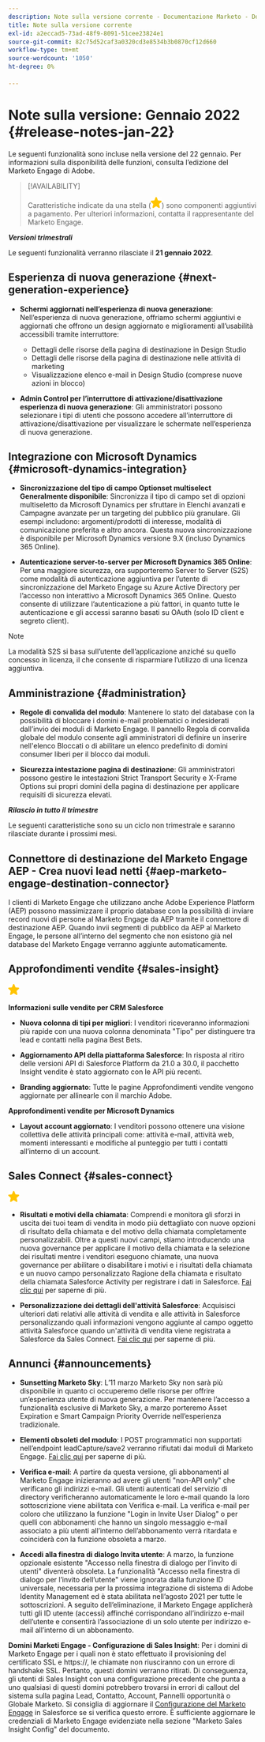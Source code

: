```yaml
---
description: Note sulla versione corrente - Documentazione Marketo - Documentazione del prodotto
title: Note sulla versione corrente
exl-id: a2eccad5-73ad-48f9-8091-51cee23824e1
source-git-commit: 82c75d52caf3a0320cd3e8534b3b0870cf12d660
workflow-type: tm+mt
source-wordcount: '1050'
ht-degree: 0%

---
```


# Note sulla versione: Gennaio 2022 {#release-notes-jan-22}

Le seguenti funzionalità sono incluse nella versione del 22 gennaio. Per informazioni sulla disponibilità delle funzioni, consulta l’edizione del Marketo Engage di Adobe.

>[!AVAILABILITY]
>
>Caratteristiche indicate da una stella (![stella](assets/yellow-star.png)) sono componenti aggiuntivi a pagamento. Per ulteriori informazioni, contatta il rappresentante del Marketo Engage.

**_Versioni trimestrali_**

Le seguenti funzionalità verranno rilasciate il **21 gennaio 2022**.

## Esperienza di nuova generazione {#next-generation-experience}

* **Schermi aggiornati nell’esperienza di nuova generazione**: Nell’esperienza di nuova generazione, offriamo schermi aggiuntivi e aggiornati che offrono un design aggiornato e miglioramenti all’usabilità accessibili tramite interruttore:

   * Dettagli delle risorse della pagina di destinazione in Design Studio
   * Dettagli delle risorse della pagina di destinazione nelle attività di marketing
   * Visualizzazione elenco e-mail in Design Studio (comprese nuove azioni in blocco)

* **Admin Control per l’interruttore di attivazione/disattivazione esperienza di nuova generazione**: Gli amministratori possono selezionare i tipi di utenti che possono accedere all’interruttore di attivazione/disattivazione per visualizzare le schermate nell’esperienza di nuova generazione.

## Integrazione con Microsoft Dynamics {#microsoft-dynamics-integration}

* **Sincronizzazione del tipo di campo Optionset multiselect Generalmente disponibile**: Sincronizza il tipo di campo set di opzioni multiseletto da Microsoft Dynamics per sfruttare in Elenchi avanzati e Campagne avanzate per un targeting del pubblico più granulare. Gli esempi includono: argomenti/prodotti di interesse, modalità di comunicazione preferita e altro ancora. Questa nuova sincronizzazione è disponibile per Microsoft Dynamics versione 9.X (incluso Dynamics 365 Online).

* **Autenticazione server-to-server per Microsoft Dynamics 365 Online**: Per una maggiore sicurezza, ora supporteremo Server to Server (S2S) come modalità di autenticazione aggiuntiva per l’utente di sincronizzazione del Marketo Engage su Azure Active Directory per l’accesso non interattivo a Microsoft Dynamics 365 Online. Questo consente di utilizzare l’autenticazione a più fattori, in quanto tutte le autenticazione e gli accessi saranno basati su OAuth (solo ID client e segreto client).

>[!NOTE]
>
>La modalità S2S si basa sull’utente dell’applicazione anziché su quello concesso in licenza, il che consente di risparmiare l’utilizzo di una licenza aggiuntiva.

## Amministrazione {#administration}

* **Regole di convalida del modulo**: Mantenere lo stato del database con la possibilità di bloccare i domini e-mail problematici o indesiderati dall’invio dei moduli di Marketo Engage. Il pannello Regola di convalida globale del modulo consente agli amministratori di definire un inserire nell&#39;elenco Bloccati o di abilitare un elenco predefinito di domini consumer liberi per il blocco dai moduli.

* **Sicurezza intestazione pagina di destinazione**: Gli amministratori possono gestire le intestazioni Strict Transport Security e X-Frame Options sui propri domini della pagina di destinazione per applicare requisiti di sicurezza elevati.

**_Rilascio in tutto il trimestre_**

Le seguenti caratteristiche sono su un ciclo non trimestrale e saranno rilasciate durante i prossimi mesi.

## Connettore di destinazione del Marketo Engage AEP - Crea nuovi lead netti {#aep-marketo-engage-destination-connector}

I clienti di Marketo Engage che utilizzano anche Adobe Experience Platform (AEP) possono massimizzare il proprio database con la possibilità di inviare record nuovi di persone al Marketo Engage da AEP tramite il connettore di destinazione AEP. Quando invii segmenti di pubblico da AEP al Marketo Engage, le persone all’interno del segmento che non esistono già nel database del Marketo Engage verranno aggiunte automaticamente.

## Approfondimenti vendite {#sales-insight}

![(stella)](assets/yellow-star.png)

**Informazioni sulle vendite per CRM Salesforce**

* **Nuova colonna di tipi per migliori**: I venditori riceveranno informazioni più rapide con una nuova colonna denominata &quot;Tipo&quot; per distinguere tra lead e contatti nella pagina Best Bets.

* **Aggiornamento API della piattaforma Salesforce**: In risposta al ritiro delle versioni API di Salesforce Platform da 21.0 a 30.0, il pacchetto Insight vendite è stato aggiornato con le API più recenti.

* **Branding aggiornato**: Tutte le pagine Approfondimenti vendite vengono aggiornate per allinearle con il marchio Adobe.

**Approfondimenti vendite per Microsoft Dynamics**

* **Layout account aggiornato**: I venditori possono ottenere una visione collettiva delle attività principali come: attività e-mail, attività web, momenti interessanti e modifiche al punteggio per tutti i contatti all’interno di un account.

## Sales Connect {#sales-connect}

![(stella)](assets/yellow-star.png)

* **Risultati e motivi della chiamata**: Comprendi e monitora gli sforzi in uscita dei tuoi team di vendita in modo più dettagliato con nuove opzioni di risultato della chiamata e del motivo della chiamata completamente personalizzabili. Oltre a questi nuovi campi, stiamo introducendo una nuova governance per applicare il motivo della chiamata e la selezione dei risultati mentre i venditori eseguono chiamate, una nuova governance per abilitare o disabilitare i motivi e i risultati della chiamata e un nuovo campo personalizzato Ragione della chiamata e risultato della chiamata Salesforce Activity per registrare i dati in Salesforce. [Fai clic qui](https://nation.marketo.com/t5/product-blogs/sales-connect-enhancements-to-call-outcomes-q1-22-release/ba-p/319812) per saperne di più.

* **Personalizzazione dei dettagli dell&#39;attività Salesforce**: Acquisisci ulteriori dati relativi alle attività di vendita e alle attività in Salesforce personalizzando quali informazioni vengono aggiunte al campo oggetto attività Salesforce quando un&#39;attività di vendita viene registrata a Salesforce da Sales Connect. [Fai clic qui](https://nation.marketo.com/t5/product-blogs/sales-connect-enahncements-to-activity-logging-to-salesforce-q1/ba-p/319819) per saperne di più.

## Annunci {#announcements}

* **Sunsetting Marketo Sky**: L’11 marzo Marketo Sky non sarà più disponibile in quanto ci occuperemo delle risorse per offrire un’esperienza utente di nuova generazione. Per mantenere l’accesso a funzionalità esclusive di Marketo Sky, a marzo porteremo Asset Expiration e Smart Campaign Priority Override nell’esperienza tradizionale.

* **Elementi obsoleti del modulo**: I POST programmatici non supportati nell’endpoint leadCapture/save2 verranno rifiutati dai moduli di Marketo Engage. [Fai clic qui](https://nation.marketo.com/t5/product-documents/updated-october-2021-upcoming-changes-to-the-marketo-engage-form/ta-p/306631) per saperne di più.

* **Verifica e-mail**: A partire da questa versione, gli abbonamenti al Marketo Engage inizieranno ad avere gli utenti &quot;non-API only&quot; che verificano gli indirizzi e-mail. Gli utenti autenticati del servizio di directory verificheranno automaticamente le loro e-mail quando la loro sottoscrizione viene abilitata con Verifica e-mail. La verifica e-mail per coloro che utilizzano la funzione &quot;Login in Invite User Dialog&quot; o per quelli con abbonamenti che hanno un singolo messaggio e-mail associato a più utenti all’interno dell’abbonamento verrà ritardata e coinciderà con la funzione obsoleta a marzo.

* **Accedi alla finestra di dialogo Invita utente**: A marzo, la funzione opzionale esistente &quot;Accesso nella finestra di dialogo per l’invito di utenti&quot; diventerà obsoleta. La funzionalità &quot;Accesso nella finestra di dialogo per l’invito dell’utente&quot; viene ignorata dalla funzione ID universale, necessaria per la prossima integrazione di sistema di Adobe Identity Management ed è stata abilitata nell’agosto 2021 per tutte le sottoscrizioni. A seguito dell’eliminazione, il Marketo Engage applicherà tutti gli ID utente (accessi) affinché corrispondano all’indirizzo e-mail dell’utente e consentirà l’associazione di un solo utente per indirizzo e-mail all’interno di un abbonamento.

**Domini Marketi Engage - Configurazione di Sales Insight**: Per i domini di Marketo Engage per i quali non è stato effettuato il provisioning del certificato SSL e https://, le chiamate non riusciranno con un errore di handshake SSL. Pertanto, questi domini verranno ritirati. Di conseguenza, gli utenti di Sales Insight con una configurazione precedente che punta a uno qualsiasi di questi domini potrebbero trovarsi in errori di callout del sistema sulla pagina Lead, Contatto, Account, Pannelli opportunità o Globale Marketo. Si consiglia di aggiornare il [Configurazione del Marketo Engage](/help/marketo/product-docs/marketo-sales-insight/msi-for-salesforce/configuration/configure-marketo-sales-insight-in-salesforce-enterprise-unlimited.md) in Salesforce se si verifica questo errore. È sufficiente aggiornare le credenziali di Marketo Engage evidenziate nella sezione &quot;Marketo Sales Insight Config&quot; del documento.
